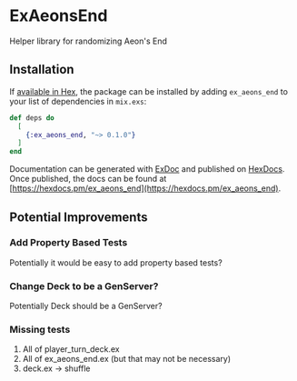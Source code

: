 # ExAeonsEnd
Helper library for randomizing Aeon's End

## Installation

If [available in Hex](https://hex.pm/docs/publish), the package can be installed
by adding `ex_aeons_end` to your list of dependencies in `mix.exs`:

```elixir
def deps do
  [
    {:ex_aeons_end, "~> 0.1.0"}
  ]
end
```

Documentation can be generated with [ExDoc](https://github.com/elixir-lang/ex_doc)
and published on [HexDocs](https://hexdocs.pm). Once published, the docs can
be found at [https://hexdocs.pm/ex_aeons_end](https://hexdocs.pm/ex_aeons_end).

## Potential Improvements

### Add Property Based Tests
Potentially it would be easy to add property based tests?

### Change Deck to be a GenServer?
Potentially Deck should be a GenServer?

### Missing tests
1. All of player_turn_deck.ex
2. All of ex_aeons_end.ex (but that may not be necessary)
3. deck.ex -> shuffle
